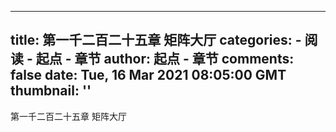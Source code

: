 
---
title: 第一千二百二十五章 矩阵大厅
categories: 
    - 阅读
    - 起点 - 章节
author: 起点 - 章节
comments: false
date: Tue, 16 Mar 2021 08:05:00 GMT
thumbnail: ''
---

<div>   
第一千二百二十五章 矩阵大厅  
</div>
            